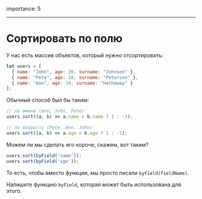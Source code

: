 importance: 5

---

# Сортировать по полю

У нас есть массив объектов, который нужно отсортировать:

```js
let users = [
  { name: "John", age: 20, surname: "Johnson" },
  { name: "Pete", age: 18, surname: "Peterson" },
  { name: "Ann", age: 19, surname: "Hathaway" }
];
```

Обычный способ был бы таким:

```js
// по имени (Ann, John, Pete)
users.sort((a, b) => a.name > b.name ? 1 : -1);

// по возрасту (Pete, Ann, John)
users.sort((a, b) => a.age > b.age ? 1 : -1);
```

Можем ли мы сделать его короче, скажем, вот таким?

```js
users.sort(byField('name'));
users.sort(byField('age'));
```

То есть, чтобы вместо функции, мы просто писали `byField(fieldName)`.

Напишите функцию `byField`, которая может быть использована для этого.

